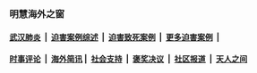 
### 明慧海外之窗

####  [武汉肺炎](indexes/365.md?t=06061600) &nbsp;|&nbsp;  [迫害案例综述](indexes/328.md?t=06061600) &nbsp;|&nbsp; [迫害致死案例](indexes/277.md?t=06061600)  &nbsp;|&nbsp; [更多迫害案例](indexes/81.md?t=06061600)  &nbsp;|&nbsp; 
####  [时事评论](indexes/19.md?t=06061600) &nbsp;|&nbsp; [海外简讯](indexes/245.md?t=06061600)&nbsp;|&nbsp;  [社会支持](indexes/140.md?t=06061600) &nbsp;|&nbsp; [褒奖决议](indexes/282.md?t=06061600) &nbsp;|&nbsp; [社区报道](indexes/91.md?t=06061600)  &nbsp;|&nbsp; [天人之间](indexes/78.md?t=06061600) 

